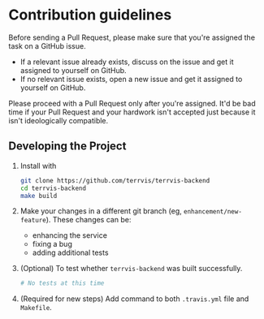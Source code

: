 # Contribution guidelines

Before sending a Pull Request, please make sure that you're assigned the task on
a GitHub issue.

- If a relevant issue already exists, discuss on the issue and get it assigned
  to yourself on GitHub.
- If no relevant issue exists, open a new issue and get it assigned to yourself
  on GitHub.

Please proceed with a Pull Request only after you're assigned. It'd be bad time
if your Pull Request and your hardwork isn't accepted just because it isn't
ideologically compatible.

## Developing the Project

1. Install with

    ```sh
    git clone https://github.com/terrvis/terrvis-backend
    cd terrvis-backend
    make build
    ```

2. Make your changes in a different git branch (eg, `enhancement/new-feature`).
   These changes can be:

    - enhancing the service
    - fixing a bug
    - adding additional tests

3. (Optional) To test whether `terrvis-backend` was built successfully.
    ```sh
    # No tests at this time
    ```

4. (Required for new steps) Add command to both `.travis.yml` file and `Makefile`.
